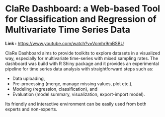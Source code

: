 # ClaRe Dashboard: a Web-based Tool for Classification and Regression of Multivariate Time Series Data

**Link :** https://www.youtube.com/watch?v=Vomhr9mBSBU

ClaRe Dashboard aims to provide toolkits to explore datasets in a visualized way, especially for multivariate time-series with mixed sampling rates. The dashboard was build with R Shiny package and it provides an experimental pipeline for time series data analysis with straightforward steps such as:
- Data uploading, 
- Pre-processing (merge, manage missing values, plot etc.), 
- Modeling (regression, classification), and 
- Evaluation (model summary, visualization, export-import model).

Its friendly and interactive environment can be easily used from both experts and non-experts.

